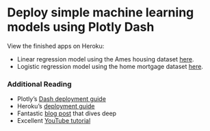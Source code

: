# Deploy simple machine learning models using Plotly Dash

View the finished apps on Heroku:
* Linear regression model using the Ames housing dataset [here](https://ames-housing-linear-reg.herokuapp.com/).
* Logistic regression model using the home mortgage dataset [here](https://ames-housing-linear-reg.herokuapp.com/).



### Additional Reading
* Plotly’s [Dash deployment guide](https://dash.plotly.com/deployment)
* Heroku’s [deployment guide](https://devcenter.heroku.com/articles/getting-started-with-python)
* Fantastic [blog post](https://towardsdatascience.com/deploying-your-dash-app-to-heroku-the-magical-guide-39bd6a0c586c) that dives deep
* Excellent [YouTube tutorial](https://www.youtube.com/watch?v=b-M2KQ6_bM4&feature=youtu.be)
